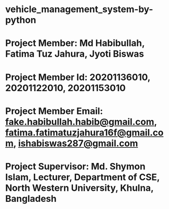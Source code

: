 # vehicle_management_system-by-python
# Project Member: Md Habibullah, Fatima Tuz Jahura, Jyoti Biswas
# Project Member Id: 20201136010, 20201122010, 20201153010
# Project Member Email: fake.habibullah.habib@gmail.com, fatima.fatimatuzjahura16f@gmail.com, ishabiswas287@gmail.com
# Project Supervisor: Md. Shymon Islam, Lecturer, Department of CSE, North Western University, Khulna, Bangladesh
